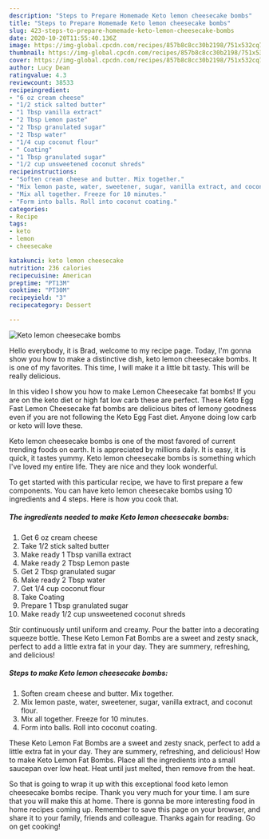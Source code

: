 ```yaml
---
description: "Steps to Prepare Homemade Keto lemon cheesecake bombs"
title: "Steps to Prepare Homemade Keto lemon cheesecake bombs"
slug: 423-steps-to-prepare-homemade-keto-lemon-cheesecake-bombs
date: 2020-10-20T11:55:40.136Z
image: https://img-global.cpcdn.com/recipes/857b8c8cc30b2198/751x532cq70/keto-lemon-cheesecake-bombs-recipe-main-photo.jpg
thumbnail: https://img-global.cpcdn.com/recipes/857b8c8cc30b2198/751x532cq70/keto-lemon-cheesecake-bombs-recipe-main-photo.jpg
cover: https://img-global.cpcdn.com/recipes/857b8c8cc30b2198/751x532cq70/keto-lemon-cheesecake-bombs-recipe-main-photo.jpg
author: Lucy Dean
ratingvalue: 4.3
reviewcount: 38533
recipeingredient:
- "6 oz cream cheese"
- "1/2 stick salted butter"
- "1 Tbsp vanilla extract"
- "2 Tbsp Lemon paste"
- "2 Tbsp granulated sugar"
- "2 Tbsp water"
- "1/4 cup coconut flour"
- " Coating"
- "1 Tbsp granulated sugar"
- "1/2 cup unsweetened coconut shreds"
recipeinstructions:
- "Soften cream cheese and butter. Mix together."
- "Mix lemon paste, water, sweetener, sugar, vanilla extract, and coconut flour."
- "Mix all together. Freeze for 10 minutes."
- "Form into balls. Roll into coconut coating."
categories:
- Recipe
tags:
- keto
- lemon
- cheesecake

katakunci: keto lemon cheesecake 
nutrition: 236 calories
recipecuisine: American
preptime: "PT13M"
cooktime: "PT30M"
recipeyield: "3"
recipecategory: Dessert

---
```



![Keto lemon cheesecake bombs](https://img-global.cpcdn.com/recipes/857b8c8cc30b2198/751x532cq70/keto-lemon-cheesecake-bombs-recipe-main-photo.jpg)

Hello everybody, it is Brad, welcome to my recipe page. Today, I'm gonna show you how to make a distinctive dish, keto lemon cheesecake bombs. It is one of my favorites. This time, I will make it a little bit tasty. This will be really delicious.

In this video I show you how to make Lemon Cheesecake fat bombs! If you are on the keto diet or high fat low carb these are perfect. These Keto Egg Fast Lemon Cheesecake fat bombs are delicious bites of lemony goodness even if you are not following the Keto Egg Fast diet. Anyone doing low carb or keto will love these.

Keto lemon cheesecake bombs is one of the most favored of current trending foods on earth. It is appreciated by millions daily. It is easy, it is quick, it tastes yummy. Keto lemon cheesecake bombs is something which I've loved my entire life. They are nice and they look wonderful.


To get started with this particular recipe, we have to first prepare a few components. You can have keto lemon cheesecake bombs using 10 ingredients and 4 steps. Here is how you cook that.

<!--inarticleads1-->

##### The ingredients needed to make Keto lemon cheesecake bombs:

1. Get 6 oz cream cheese
1. Take 1/2 stick salted butter
1. Make ready 1 Tbsp vanilla extract
1. Make ready 2 Tbsp Lemon paste
1. Get 2 Tbsp granulated sugar
1. Make ready 2 Tbsp water
1. Get 1/4 cup coconut flour
1. Take  Coating
1. Prepare 1 Tbsp granulated sugar
1. Make ready 1/2 cup unsweetened coconut shreds


Stir continuously until uniform and creamy. Pour the batter into a decorating squeeze bottle. These Keto Lemon Fat Bombs are a sweet and zesty snack, perfect to add a little extra fat in your day. They are summery, refreshing, and delicious! 

<!--inarticleads2-->

##### Steps to make Keto lemon cheesecake bombs:

1. Soften cream cheese and butter. Mix together.
1. Mix lemon paste, water, sweetener, sugar, vanilla extract, and coconut flour.
1. Mix all together. Freeze for 10 minutes.
1. Form into balls. Roll into coconut coating.


These Keto Lemon Fat Bombs are a sweet and zesty snack, perfect to add a little extra fat in your day. They are summery, refreshing, and delicious! How to make Keto Lemon Fat Bombs. Place all the ingredients into a small saucepan over low heat. Heat until just melted, then remove from the heat. 

So that is going to wrap it up with this exceptional food keto lemon cheesecake bombs recipe. Thank you very much for your time. I am sure that you will make this at home. There is gonna be more interesting food in home recipes coming up. Remember to save this page on your browser, and share it to your family, friends and colleague. Thanks again for reading. Go on get cooking!
